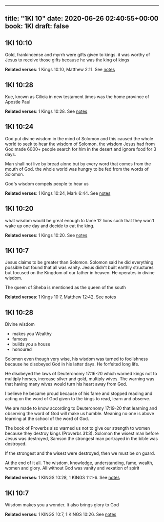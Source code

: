 
---
title: "1KI 10"
date: 2020-06-26 02:40:55+00:00
book: 1KI
draft: false
---

## 1KI 10:10

Gold, frankincense and myrrh were gifts given to kings. it was worthy of Jesus to receive those gifts because he was the king of kings

**Related verses**: 1 Kings 10:10, Matthew 2:11. See [notes](https://my.bible.com/notes/3460160349402816715)


## 1KI 10:28

Kue, known as Cilicia in new testament times was the home province of Apostle Paul

**Related verses**: 1 Kings 10:28. See [notes](https://my.bible.com/notes/3456784144708395386)


## 1KI 10:24

God put divine wisdom in the mind of Solomon and this caused the whole world to seek to hear the wisdom of Solomon. the wisdom Jesus had from God made 6000+ people search for him in the desert and ignore food for 3 days.

Man shall not live by bread alone but by every word that comes from the mouth of God. the whole world was hungry to be fed from the words of Solomon.

God's wisdom compels people to hear us

**Related verses**: 1 Kings 10:24, Mark 6:44. See [notes](https://my.bible.com/notes/3456780797469253976)


## 1KI 10:20

what wisdom would be great enough to tame 12 lions such that they won't wake up one day and decide to eat the king.

**Related verses**: 1 Kings 10:20. See [notes](https://my.bible.com/notes/3456778461418086711)


## 1KI 10:7

Jesus claims to be greater than Solomon. Solomon said he did everything possible but found that all was vanity. Jesus didn't built earthly structures but focused on the Kingdom of our father in heaven. He operates in divine wisdom. 

The queen of Sheba is mentioned as the queen of the south

**Related verses**: 1 Kings 10:7, Matthew 12:42. See [notes](https://my.bible.com/notes/3456769022673805534)


## 1KI 10:28

Divine wisdom 
- makes you Wealthy
- famous
- builds you a house
- honoured

Solomon even though very wise, his wisdom was turned to foolishness because he disobeyed God in his latter days. He forfeited long life.

He disobeyed the laws of Deuteronomy 17:16-20 which warned kings not to multiply horses, increase silver and gold, multiply wives. The warning was that having many wives would turn his heart away from God.

I believe he became proud because of his fame and stopped reading and acting on the word of God given to the kings to read, learn and observe.

We are made to know according to Deuteronomy 17:19-20 that learning and observing the word of God will make us humble. Meaning no one is above learning at the school of the word of God.

The book of Proverbs also warned us not to give our strength to women because they destroy kings (Proverbs 31:3). Solomon the wisest man before Jesus was destroyed, Samson the strongest man portrayed in the bible was destroyed.

If the strongest and the wisest were destroyed, then we must be on guard.

At the end of it all. The wisdom, knowledge, understanding, fame, wealth, women and glory. All without God was vanity and vexation of spirit

**Related verses**: 1 KINGS 10:28, 1 KINGS 11:1-6. See [notes](https://my.bible.com/notes/2652894640659489042)


## 1KI 10:7

Wisdom makes you a wonder. It also brings glory to God

**Related verses**: 1 KINGS 10:7, 1 KINGS 10:26. See [notes](https://my.bible.com/notes/2652876647690920179)

